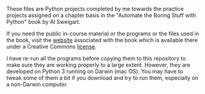 These files are Python projects completed by me towards the practice projects assigned on a chapter basis in the "Automate the Boring Stuff with Python" book by Al Sweigart.

If you need the public in-course material or the programs or the files used in the book, visit the [website](https://automatetheboringstuff.com/) associated with the book which is available there under a Creative Commons [license](https://creativecommons.org/licenses/by-nc-sa/3.0/legalcode).

I have re-run all the programs before copying them to this repository to make sure they are working properly to a large extent. However, they are developed on Python 3 running on Darwin (mac OS). You may have to tweak some of them a bit if you download and try to run them, especially on a non-Darwin computer.
